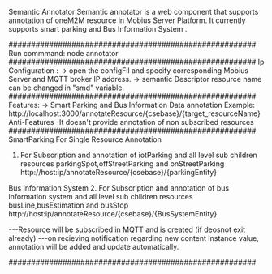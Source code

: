 Semantic Annotator 
Semantic annotator is a web component that supports annotation of oneM2M resource in Mobius Server Platform. It currently supports smart parking and Bus Information System .

#######################################################
Run commmand: node annotator
#######################################################
Ip Configuration :
-> open the configFil and specify corresponding Mobius Server and MQTT broker IP address.
-> semantic Descriptor resource name can be changed in "smd" variable.
#######################################################
Features:
-> Smart Parking and Bus Information Data annotation
Example:
http://localhost:3000/annotateResource/{csebase}/{target_resourceName}
 Anti-Features
 -It doesn't provide annotation of non subscribed resources
#######################################################
SmartParking
For Single Resource Annotation
1. For Subscription and annotation of iotParking and all level sub children resources
parkingSpot,offStreetParking and onStreetParking
http://host:ip/annotateResource/{csebase}/{parkingEntity}

Bus Information System
2.  For Subscription and annotation of bus information system and all level sub children resources
busLine,busEstimation and busStop http://host:ip/annotateResource/{csebase}/{BusSystemEntity}

---Resource will be subscribed in MQTT and <subscribeToresource> is created (if deosnot exit already)
---on recieving notification regarding new content Instance value, annotation will be added and update automatically.

#######################################################


